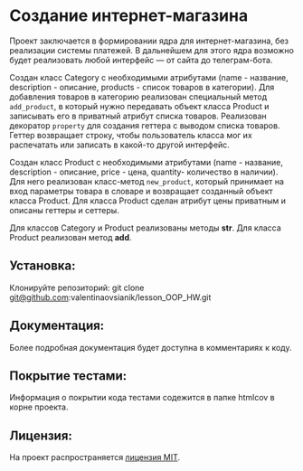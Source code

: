 # Создание интернет-магазина
Проект заключается в формировании ядра для интернет-магазина, без реализации системы платежей. В дальнейшем для этого ядра возможно будет реализовать любой интерфейс — от сайта до телеграм-бота.

Создан класс Category с необходимыми атрибутами (name - название, description - описание, products - список товаров в категории). 
Для добавления товаров в категорию реализован специальный метод `add_product`, в который нужно передавать объект класса Product и записывать его в приватный атрибут списка товаров.
Реализован декоратор `property` для создания геттера с выводом списка товаров. Геттер возвращает строку, чтобы пользователь класса мог их распечатать или записать в какой-то другой интерфейс.

Создан класс Product с необходимыми атрибутами (name - название, description - описание, price - цена, quantity- количество в наличии). 
Для него реализован класс-метод `new_product`, который принимает на вход параметры товара в словаре и возвращает созданный объект класса Product.
Для класса Product сделан атрибут цены приватным и описаны геттеры и сеттеры.

Для классов Category и Product реализованы методы 
__str__. Для класса Product реализован метод 
__add__.


## Установка:
Клонируйте репозиторий:
git clone git@github.com:valentinaovsianik/lesson_OOP_HW.git


## Документация:
Более подробная документация будет доступна в комментариях к коду.

## Покрытие тестами:
Информация о покрытии кода тестами содежится в папке htmlcov в корне проекта.

## Лицензия:
На проект распространяется [лицензия MIT](LICENSE).